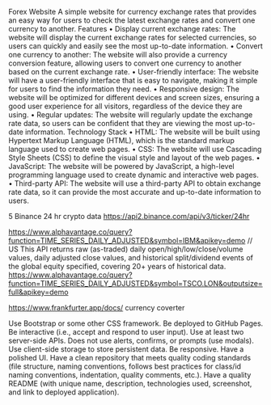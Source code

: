 Forex Website
A simple website for currency exchange rates that provides an easy way for users to check the latest exchange rates and convert one currency to another.
Features
•	Display current exchange rates: The website will display the current exchange rates for selected currencies, so users can quickly and easily see the most up-to-date information.
•	Convert one currency to another: The website will also provide a currency conversion feature, allowing users to convert one currency to another based on the current exchange rate.
•	User-friendly interface: The website will have a user-friendly interface that is easy to navigate, making it simple for users to find the information they need.
•	Responsive design: The website will be optimized for different devices and screen sizes, ensuring a good user experience for all visitors, regardless of the device they are using.
•	Regular updates: The website will regularly update the exchange rate data, so users can be confident that they are viewing the most up-to-date information.
Technology Stack
•	HTML: The website will be built using Hypertext Markup Language (HTML), which is the standard markup language used to create web pages.
•	CSS: The website will use Cascading Style Sheets (CSS) to define the visual style and layout of the web pages.
•	JavaScript: The website will be powered by JavaScript, a high-level programming language used to create dynamic and interactive web pages.
•	Third-party API: The website will use a third-party API to obtain exchange rate data, so it can provide the most accurate and up-to-date information to users.

5	Binance	24 hr crypto data	https://api2.binance.com/api/v3/ticker/24hr










https://www.alphavantage.co/query?function=TIME_SERIES_DAILY_ADJUSTED&symbol=IBM&apikey=demo // US This API returns raw (as-traded) daily open/high/low/close/volume values, daily adjusted close values, and historical split/dividend events of the global equity specified, covering 20+ years of historical data.
https://www.alphavantage.co/query?function=TIME_SERIES_DAILY_ADJUSTED&symbol=TSCO.LON&outputsize=full&apikey=demo

https://www.frankfurter.app/docs/
currency coverter


Use Bootstrap or some other CSS framework.
Be deployed to GitHub Pages.
Be interactive (i.e., accept and respond to user input).
Use at least two server-side APIs.
Does not use alerts, confirms, or prompts (use modals).
Use client-side storage to store persistent data.
Be responsive.
Have a polished UI.
Have a clean repository that meets quality coding standards (file structure, naming conventions, follows best practices for class/id naming conventions, indentation, quality comments, etc.).
Have a quality README (with unique name, description, technologies used, screenshot, and link to deployed application).

